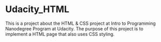 # Udacity_HTML
This is a project about the HTML & CSS project at Intro to Programming Nanodegree Program at Udacity. The purpose of this project is to implement a HTML page that also uses CSS styling.

